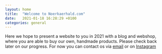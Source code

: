```yaml
---
layout: home
title:  "Welcome to Noerkaerhald.com"
date:   2021-01-18 16:28:29 +0100
categories: general
---
```

Here we hope to present a website to you in 2021 with a blog and webshop, where you are able to buy our own, handmade products. Please check back later on our progress. For now you can contact os via [email](mailto:info@noerkaerhald.com) or on [Instagram](https://www.instagram.com/noerkaerhald/) 